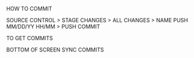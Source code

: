 HOW TO COMMIT

SOURCE CONTROL > STAGE CHANGES > ALL CHANGES > NAME PUSH MM/DD/YY HH/MM > PUSH COMMIT

TO GET COMMITS

BOTTOM OF SCREEN
SYNC COMMITS